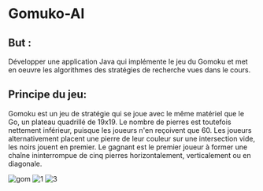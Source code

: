 # Gomuko-AI
## But :
Développer une application Java qui implémente le jeu du Gomoku et  met en oeuvre les algorithmes des stratégies de recherche vues dans le cours.

## Principe du jeu:
Gomoku est un jeu de stratégie qui se joue avec le même matériel que le Go, un plateau quadrillé de 19x19. Le nombre de pierres est toutefois nettement inférieur, puisque les joueurs n'en reçoivent que 60. Les joueurs alternativement placent une pierre de leur couleur sur une intersection vide, les noirs jouent en premier. Le gagnant est le premier joueur à former une chaîne ininterrompue de cinq pierres horizontalement, verticalement ou en diagonale.

![gom](https://user-images.githubusercontent.com/101187429/213462777-d0afe8cf-9337-403b-b257-e0ddcca41cb8.jpg)
![1](https://user-images.githubusercontent.com/101187429/213462746-02974362-8285-4be6-a459-430ed9b04a07.jpg)
![3](https://user-images.githubusercontent.com/101187429/213462769-1df841ff-fdfd-4a82-b699-4a0af07ff5ae.jpg)



